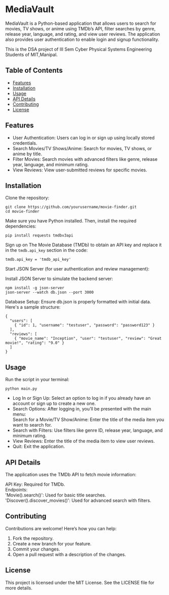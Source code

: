 # MediaVault
MediaVault is a Python-based application that allows users to search for movies, TV shows, or anime using TMDb’s API, filter searches by genre, release year, language, and rating, and view user reviews. The application also provides user authentication to enable login and signup functionality.  

This is the DSA project of III Sem Cyber Physical Systems Engineering Students of MIT,Manipal.  
## Table of Contents
- [Features](https://github.com/Goutham100/Media-Vault/blob/main/README.md#features)
- [Installation](https://github.com/Goutham100/Media-Vault/blob/main/README.md#installation)
- [Usage](https://github.com/Goutham100/Media-Vault/blob/main/README.md#usage)
- [API Details](https://github.com/Goutham100/Media-Vault/blob/main/README.md#api-details)
- [Contributing](https://github.com/Goutham100/Media-Vault/blob/main/README.md#contributing)
- [License](https://github.com/Goutham100/Media-Vault/blob/main/README.md#license)
## Features
- User Authentication: Users can log in or sign up using locally stored credentials.  
- Search Movies/TV Shows/Anime: Search for movies, TV shows, or anime by title.  
- Filter Movies: Search movies with advanced filters like genre, release year, language, and minimum rating.  
- View Reviews: View user-submitted reviews for specific movies.  

## Installation
Clone the repository:  
```
git clone https://github.com/yourusername/movie-finder.git
cd movie-finder
```
Make sure you have Python installed. Then, install the required dependencies:  
```
pip install requests tmdbv3api
```
Sign up on The Movie Database (TMDb) to obtain an API key and replace it in the ```tmdb.api_key``` section in the code:  
```
tmdb.api_key = 'tmdb_api_key'
```
Start JSON Server (for user authentication and review management):  

Install JSON Server to simulate the backend server:  
```
npm install -g json-server
json-server --watch db.json --port 3000
```
Database Setup: Ensure db.json is properly formatted with initial data. Here's a sample structure:  
```
{
  "users": [
    { "id": 1, "username": "testuser", "password": "password123" }
  ],
  "reviews": [
    { "movie_name": "Inception", "user": "testuser", "review": "Great movie!", "rating": "9.0" }
  ]
}
```
## Usage
Run the script in your terminal:  
```
python main.py
```
- Log In or Sign Up: Select an option to log in if you already have an account or sign up to create a new one.
- Search Options: After logging in, you’ll be presented with the main menu:  
  Search for a Movie/TV Show/Anime: Enter the title of the media item you want to search for.
- Search with Filters: Use filters like genre ID, release year, language, and minimum rating.
- View Reviews: Enter the title of the media item to view user reviews.
- Quit: Exit the application.
## API Details
The application uses the TMDb API to fetch movie information:  

API Key: Required for TMDb.  
Endpoints:  
'Movie().search()': Used for basic title searches.  
'Discover().discover_movies()': Used for advanced search with filters.  
## Contributing
Contributions are welcome! Here’s how you can help:  

1. Fork the repository.
2. Create a new branch for your feature.
3. Commit your changes.
4. Open a pull request with a description of the changes.
## License
This project is licensed under the MIT License. See the LICENSE file for more details.  


